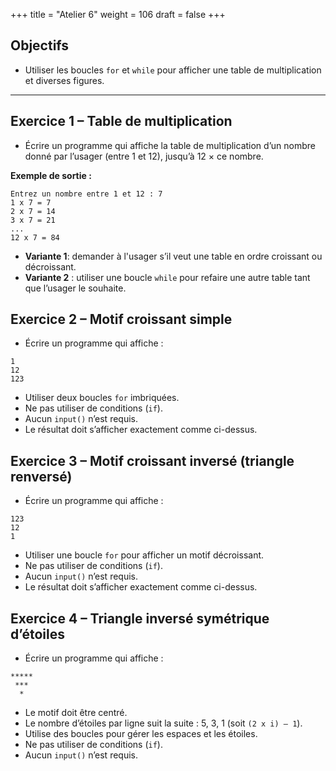 +++
title = "Atelier 6"
weight = 106
draft = false
+++


## Objectifs

* Utiliser les boucles `for` et `while` pour afficher une table de multiplication et diverses figures.

---

## Exercice 1 – Table de multiplication

* Écrire un programme qui affiche la table de multiplication d’un nombre donné par l’usager (entre 1 et 12), jusqu’à 12 × ce nombre.

**Exemple de sortie :**
```
Entrez un nombre entre 1 et 12 : 7
1 x 7 = 7
2 x 7 = 14
3 x 7 = 21
...
12 x 7 = 84
```

* **Variante 1**: demander à l'usager s’il veut une table en ordre croissant ou décroissant.
* **Variante 2** : utiliser une boucle `while` pour refaire une autre table tant que l’usager le souhaite.


## Exercice 2 – Motif croissant simple

* Écrire un programme qui affiche :
```
1
12
123
```

* Utiliser deux boucles `for` imbriquées.
* Ne pas utiliser de conditions (`if`).
* Aucun `input()` n’est requis.
* Le résultat doit s’afficher exactement comme ci-dessus.


## Exercice 3 – Motif croissant inversé (triangle renversé)

* Écrire un programme qui affiche :
```
123
12
1
```

* Utiliser une boucle `for` pour afficher un motif décroissant.
* Ne pas utiliser de conditions (`if`).
* Aucun `input()` n’est requis.
* Le résultat doit s’afficher exactement comme ci-dessus.


## Exercice 4 – Triangle inversé symétrique d’étoiles

* Écrire un programme qui affiche :
```
*****
 ***
  *
```

* Le motif doit être centré.
* Le nombre d’étoiles par ligne suit la suite : 5, 3, 1 (soit `(2 x i) – 1`).
* Utilise des boucles pour gérer les espaces et les étoiles.
* Ne pas utiliser de conditions (`if`).
* Aucun `input()` n’est requis.